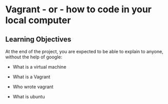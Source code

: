 # Vagrant - or - how to code in your local computer

## Learning Objectives
At the end of the project, you are expected to be able to explain to anyone, without the help of google:

* What is a virtual machine

* What is a Vagrant 

* Who wrote vagrant

* What is ubuntu
